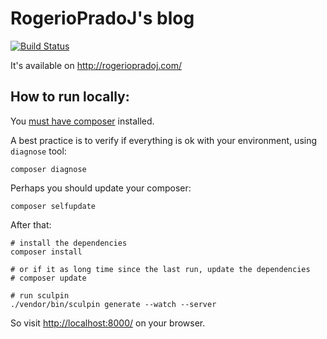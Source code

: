 # RogerioPradoJ's blog

[![Build Status](https://travis-ci.org/rogeriopradoj/rogeriopradoj.com.svg)](https://travis-ci.org/rogeriopradoj/rogeriopradoj.com)

It's available on http://rogeriopradoj.com/

## How to run locally:

You [must have composer](https://getcomposer.org/doc/00-intro.md) installed.

A best practice is to verify if everything is ok with your environment, using `diagnose` tool:

```shell
composer diagnose
```

Perhaps you should update your composer:

```shell
composer selfupdate
```

After that:

```shell
# install the dependencies
composer install

# or if it as long time since the last run, update the dependencies
# composer update

# run sculpin
./vendor/bin/sculpin generate --watch --server
```

So visit [http://localhost:8000/](http://localhost:8000/) on your browser.
